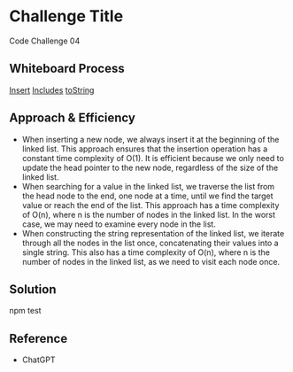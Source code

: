 # Challenge Title

Code Challenge 04

## Whiteboard Process
<!-- Embedded whiteboard image -->
[Insert](https://ctojot.github.io/data-structures-and-algorithms/linked-list/insert.png)
[Includes](https://ctojot.github.io/data-structures-and-algorithms/linked-list/includes.png)
[toString](https://ctojot.github.io/data-structures-and-algorithms/linked-list/toString.png)

## Approach & Efficiency
<!-- What approach did you take? Why? What is the Big O space/time for this approach? -->
- When inserting a new node, we always insert it at the beginning of the linked list. This approach ensures that the insertion operation has a constant time complexity of O(1). It is efficient because we only need to update the head pointer to the new node, regardless of the size of the linked list.
- When searching for a value in the linked list, we traverse the list from the head node to the end, one node at a time, until we find the target value or reach the end of the list. This approach has a time complexity of O(n), where n is the number of nodes in the linked list. In the worst case, we may need to examine every node in the list.
- When constructing the string representation of the linked list, we iterate through all the nodes in the list once, concatenating their values into a single string. This also has a time complexity of O(n), where n is the number of nodes in the linked list, as we need to visit each node once.

## Solution
<!-- Show how to run your code, and examples of it in action -->

npm test

## Reference

- ChatGPT
